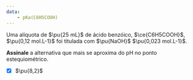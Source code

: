 ```yaml
---
data:
    - pKa(C6H5COOH)
---
```


Uma alíquota de $\pu{25 mL}$ de ácido benzóico, $\ce{C6H5COOH}$, $\pu{0,12 mol.L-1}$ foi titulada com $\pu{NaOH}$ $\pu{0,023 mol.L-1}$.

**Assinale** a alternativa que mais se aproxima do pH no ponto estequiométrico.

- [x] $\pu{8,2}$

